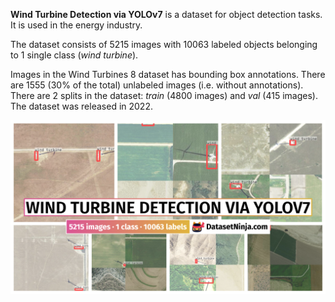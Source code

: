 **Wind Turbine Detection via YOLOv7** is a dataset for object detection tasks. It is used in the energy industry.

The dataset consists of 5215 images with 10063 labeled objects belonging to 1 single class (*wind turbine*).

Images in the Wind Turbines 8 dataset has bounding box annotations. There are 1555 (30% of the total) unlabeled images (i.e. without annotations). There are 2 splits in the dataset: *train* (4800 images) and *val* (415 images). The dataset was released in 2022.

<img src="https://github.com/dataset-ninja/YOLOv7-wind-turbine-detection/raw/main/visualizations/poster.png">
